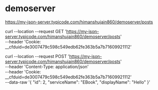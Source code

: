# demoserver

https://my-json-server.typicode.com/himanshujain860/demoserver/posts

curl --location --request GET 'https://my-json-server.typicode.com/himanshujain860/demoserver/posts' \
--header 'Cookie: __cfduid=de3007479c598c549edb62fe363b5a7b71609921112'

curl --location --request POST 'https://my-json-server.typicode.com/himanshujain860/demoserver/posts' \
--header 'Content-Type: application/json' \
--header 'Cookie: __cfduid=de3007479c598c549edb62fe363b5a7b71609921112' \
--data-raw '{
        "id": 2,
        "serviceName": "EBook",
        "displayName": "Hello"
    }'
